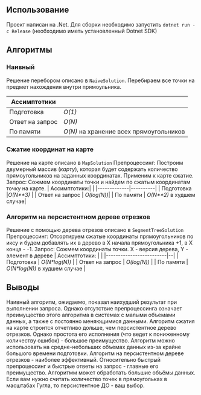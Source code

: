 ## Использование
Проект написан на .Net. Для сборки необходимо запустить `dotnet run -c Release` (необходимо иметь установленный Dotnet SDK)

## Алгоритмы
### Наивный
Решение перебором описано в `NaiveSolution`. Перебираем все точки на предмет нахождения внутри прямоульника.

|  Ассимптотики  |     |
|--------------- | --------------- |
| Подготовка   | *O(1)*   |
| Ответ на запрос   | *O(N)*   |
| По памяти   | *O(N)* на хранение всех прямоугольников  |

### Сжатие координат на карте
Решение на карте описано в `MapSolution`
Препроцессинг: Построим двумерный массив (_карту_), которая будет содержать количество прямоугольников на заданных координатах. Применим к карте сжатие.
Запрос: Сожмем координаты точки и найдем по сжатым координатам точку на карте.
| Ассимптотики:| |
|-------------|----------|
| Подготовка   |*O(N**3)* | 
| Ответ на запрос | *O(log(N))*|
| По памяти | *O(N**2)* в худшем случае|
### Алгоритм на персистентном дереве отрезков
Решение с помощью дерева отрезов описано в `SegmentTreeSolution`
Препроцессинг: Отсортируем сжатые координаты прямоугольников по иксу и будем добавлять их в дерево в Х начала прямоугольника +1, в Х конца - -1.
Запрос: Сожмем координаты точки. Х - версия дерева, Y - элемент в дереве
| Ассимптотики: |  |
|-------------------------|--|
| Подготовка | *O(N\*log(N))* |
| Ответ на запрос | *O(log(N))* |
| По памяти | *O(N\*log(N))* в худшем случае |

## Выводы
Наивный алгоритм, ожидаемо, показал наихудший результат при выполнении запроса. Однако отсутствие препроцессинга означает преимущество этого алгоритма в системах с малыми объемами данных, а также с постоянно меняющимися данными.
Алгоритм сжатия на карте строится отчетливо дольше, чем персистентное дерево отрезков. Однако простота его исполнения (что ведет к пониженному количеству ошибок) - большое преимущество. Алгоритм можно использовать на средне-небольших объемах данных из-за крайне большого времени подготовки.
Алгоритм на персистентном дереве отрезков - наиболее эффективный. Относительно быстрый препроцессинг и быстрые ответы на запрос - главные его преимущество. Алгоритмм может обработать большие объёмы данных. Если вам нужно считать количество точек в прямоугольках в масштабах Гугла, то персистентное ДО - ваш выбор.
